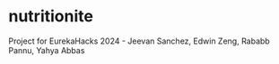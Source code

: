 # nutritionite
Project for EurekaHacks 2024 - Jeevan Sanchez, Edwin Zeng, Rababb Pannu, Yahya Abbas
